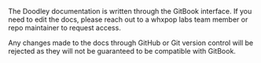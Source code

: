 The Doodley documentation is written through the GitBook interface. If you need to edit the docs, please reach out to a whxpop labs team member or repo maintainer to request access.

Any changes made to the docs through GitHub or Git version control will be rejected as they will not be guaranteed to be compatible with GitBook.
